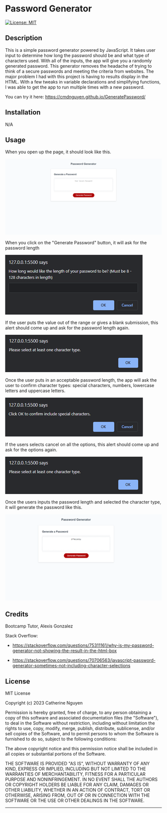 # Password Generator

[![License: MIT](https://img.shields.io/badge/License-MIT-yellow.svg)](https://opensource.org/licenses/MIT)

## Description

This is a simple password generator powered by JavaScript. It takes user input to determine how long the password should be and what type of characters used. With all of the inputs, the app will give you a randomly generated password.
This generator removes the headache of trying to think of a secure passwords and meeting the criteria from websites.
The major problem I had with this project is having to results display in the HTML. With a few tweaks in variable declarations and simplifying functions, I was able to get the app to run multiple times with a new password.

You can try it here: https://cmdnguyen.github.io/GeneratePassword/
## Installation

N/A

## Usage
When you open up the page, it should look like this.

![Starting the Page](./Images/startpage.png)

When you click on the "Generate Password" button, it will ask for the password length

![Asking for Password Length](/Images/passlength.png)

If the user puts the value out of the range or gives a blank submission, this alert should come up and ask for the password length again.

![Password Length Alert](/Images/passoptions-alert.png)

Once the user puts in an acceptable password length, the app will ask the user to confirm character types: special characters, numbers, lowercase letters and uppercase letters.

![Asking for Character Types](/Images/passoptions.png)

If the users selects cancel on all the options, this alert should come up and ask for the options again.

![Character Types Alert](/Images/passoptions-alert.png)

Once the users inputs the password length and selected the character type, it will generate the password like this.

![FinalResult](/Images/generatedpassword.png)


## Credits

Bootcamp Tutor, Alexis Gonzalez

Stack Overflow: 
  
   - https://stackoverflow.com/questions/75311161/why-is-my-password-generator-not-showing-the-result-in-the-html-box
  
   - https://stackoverflow.com/questions/70706563/javascript-password-generator-sometimes-not-including-character-selections

## License

MIT License

Copyright (c) 2023 Catherine Nguyen

Permission is hereby granted, free of charge, to any person obtaining a copy of this software and associated documentation files (the "Software"), to deal in the Software without restriction, including without limitation the rights to use, copy, modify, merge, publish, distribute, sublicense, and/or sell copies of the Software, and to permit persons to whom the Software is furnished to do so, subject to the following conditions:

The above copyright notice and this permission notice shall be included in all copies or substantial portions of the Software.

THE SOFTWARE IS PROVIDED "AS IS", WITHOUT WARRANTY OF ANY KIND, EXPRESS OR IMPLIED, INCLUDING BUT NOT LIMITED TO THE WARRANTIES OF MERCHANTABILITY, FITNESS FOR A PARTICULAR PURPOSE AND NONINFRINGEMENT. IN NO EVENT SHALL THE AUTHORS OR COPYRIGHT HOLDERS BE LIABLE FOR ANY CLAIM, DAMAGES OR OTHER LIABILITY, WHETHER IN AN ACTION OF CONTRACT, TORT OR OTHERWISE, ARISING FROM, OUT OF OR IN CONNECTION WITH THE SOFTWARE OR THE USE OR OTHER DEALINGS IN THE SOFTWARE.

---
